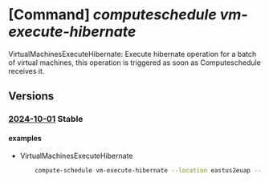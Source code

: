 # [Command] _computeschedule vm-execute-hibernate_

VirtualMachinesExecuteHibernate: Execute hibernate operation for a batch of virtual machines, this operation is triggered as soon as Computeschedule receives it.

## Versions

### [2024-10-01](/Resources/mgmt-plane/L3N1YnNjcmlwdGlvbnMve30vcHJvdmlkZXJzL21pY3Jvc29mdC5jb21wdXRlc2NoZWR1bGUvbG9jYXRpb25zL3t9L3ZpcnR1YWxtYWNoaW5lc2V4ZWN1dGVoaWJlcm5hdGU=/2024-10-01.xml) **Stable**

<!-- mgmt-plane /subscriptions/{}/providers/microsoft.computeschedule/locations/{}/virtualmachinesexecutehibernate 2024-10-01 -->

#### examples

- VirtualMachinesExecuteHibernate
    ```bash
        compute-schedule vm-execute-hibernate --location eastus2euap --execution-parameters "{retry-policy:{retry-count:5,retry-window-in-minutes:27}}" --resources "{ids:[/subscriptions/fe541807-8c68-475d-976d-f453f9db4d81/resourceGroups/test-rg/providers/Microsoft.Compute/virtualMachines/testResource3]}" --correlationid 23480d2f-1dca-4610-afb4-dd25eec1f34r
    ```
